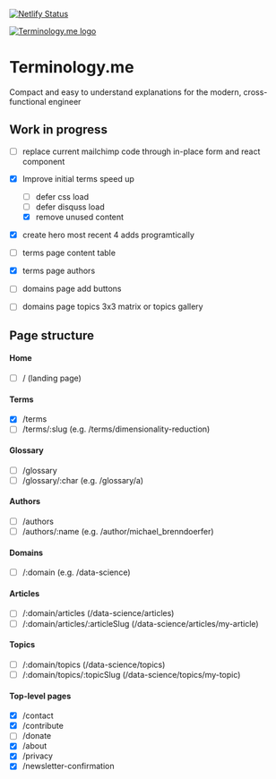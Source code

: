 [![Netlify Status](https://api.netlify.com/api/v1/badges/ff02baee-522e-456e-a7fc-242739914b60/deploy-status)](https://app.netlify.com/sites/determined-fermat-3be022/deploys)

[![Terminology.me logo](https://terminology.me/logo.png)](https://terminology.me)

# Terminology.me

Compact and easy to understand explanations for the modern, cross-functional engineer

## Work in progress

- [ ] replace current mailchimp code through in-place form and react component
- [x] Improve initial terms speed up
  - [ ] defer css load
  - [ ] defer disquss load
  - [x] remove unused content
- [x] create hero most recent 4 adds programtically
- [ ] terms page content table
- [x] terms page authors

- [ ] domains page add buttons
- [ ] domains page topics 3x3 matrix or topics gallery

## Page structure

#### Home

- [ ] / (landing page)

#### Terms

- [x] /terms
- [ ] /terms/:slug (e.g. /terms/dimensionality-reduction)

#### Glossary

- [ ] /glossary
- [ ] /glossary/:char (e.g. /glossary/a)

#### Authors

- [ ] /authors
- [ ] /authors/:name (e.g. /author/michael_brenndoerfer)

#### Domains

- [ ] /:domain (e.g. /data-science)

#### Articles

- [ ] /:domain/articles (/data-science/articles)
- [ ] /:domain/articles/:articleSlug (/data-science/articles/my-article)

#### Topics

- [ ] /:domain/topics (/data-science/topics)
- [ ] /:domain/topics/:topicSlug (/data-science/topics/my-topic)

#### Top-level pages

- [x] /contact
- [x] /contribute
- [ ] /donate
- [x] /about
- [x] /privacy
- [x] /newsletter-confirmation

